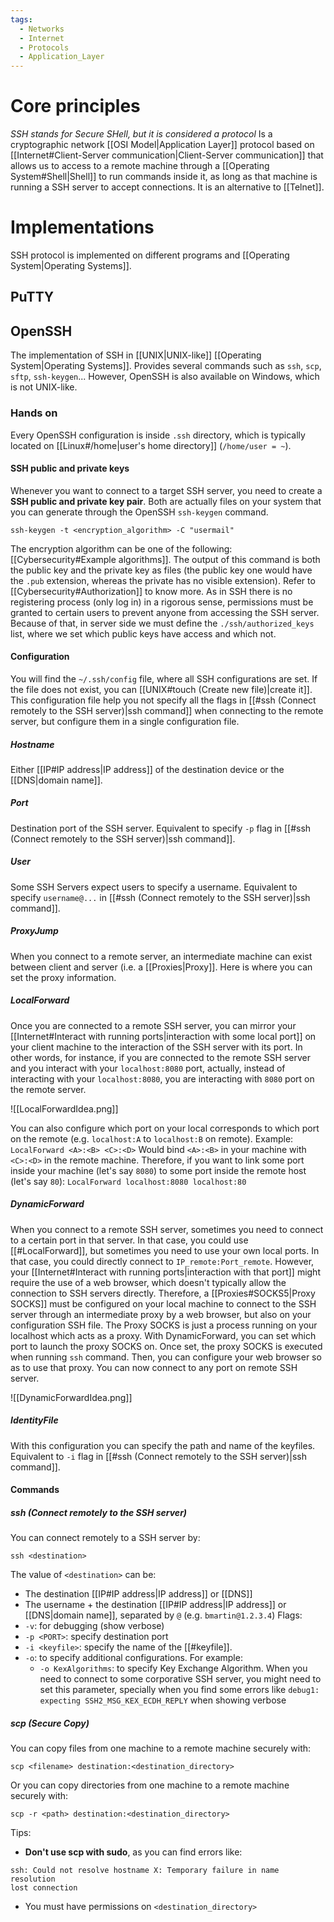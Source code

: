 ```yaml
---
tags:
  - Networks
  - Internet
  - Protocols
  - Application_Layer
---
```

# Core principles
_SSH stands for Secure SHell, but it is considered a protocol_
Is a cryptographic network [[OSI Model|Application Layer]] protocol based on [[Internet#Client-Server communication|Client-Server communication]] that allows us to access to a remote machine through a [[Operating System#Shell|Shell]] to run commands inside it, as long as that machine is running a SSH server to accept connections.
It is an alternative to [[Telnet]].
# Implementations
SSH protocol is implemented on different programs and [[Operating System|Operating Systems]].
## PuTTY
## OpenSSH
The implementation of SSH in [[UNIX|UNIX-like]] [[Operating System|Operating Systems]]. Provides several commands such as ```ssh```, ```scp```, ```sftp```, ```ssh-keygen```... However, OpenSSH is also available on Windows, which is not UNIX-like.
### Hands on
Every OpenSSH configuration is inside ```.ssh``` directory, which is typically located on [[Linux#/home|user's home directory]] (```/home/user = ~```). 
#### SSH public and private keys
Whenever you want to connect to a target SSH server, you need to create a **SSH public and private key pair**. Both are actually files on your system that you can generate through the OpenSSH ```ssh-keygen``` command.
```shell
ssh-keygen -t <encryption_algorithm> -C "usermail"
```
The encryption algorithm can be one of the following: [[Cybersecurity#Example algorithms]].
The output of this command is both the public key and the private key as files (the public key one would have the ```.pub``` extension, whereas the private has no visible extension). Refer to [[Cybersecurity#Authorization]] to know more.
As in SSH there is no registering process (only log in) in a rigorous sense, permissions must be granted to certain users to prevent anyone from accessing the SSH server. Because of that, in server side we must define the ```./ssh/authorized_keys``` list, where we set which public keys have access and which not.
#### Configuration
You will find the ```~/.ssh/config``` file, where all SSH configurations are set. If the file does not exist, you can [[UNIX#touch (Create new file)|create it]]. This configuration file help you not specify all the flags in [[#ssh (Connect remotely to the SSH server)|ssh command]] when connecting to the remote server, but configure them in a single configuration file.
##### Hostname
Either [[IP#IP address|IP address]] of the destination device or the [[DNS|domain name]].
##### Port
Destination port of the SSH server. Equivalent to specify ```-p``` flag in [[#ssh (Connect remotely to the SSH server)|ssh command]].
##### User
Some SSH Servers expect users to specify a username. Equivalent to specify ```username@...``` in [[#ssh (Connect remotely to the SSH server)|ssh command]].
##### ProxyJump
When you connect to a remote server, an intermediate machine can exist between client and server (i.e. a [[Proxies|Proxy]]. Here is where you can set the proxy information.
##### LocalForward
Once you are connected to a remote SSH server, you can mirror your [[Internet#Interact with running ports|interaction with some local port]] on your client machine to the interaction of the SSH server with its port. In other words, for instance, if you are connected to the remote SSH server and you interact with your ```localhost:8080``` port, actually, instead of interacting with your ```localhost:8080```, you are interacting with ```8080``` port on the remote server.

![[LocalForwardIdea.png]]

You can also configure which port on your local corresponds to which port on the remote (e.g. ```localhost:A``` to ```localhost:B``` on remote).
Example:
`LocalForward <A>:<B> <C>:<D>`
Would bind `<A>:<B>` in your machine with `<C>:<D>` in the remote machine. Therefore, if you want to link some port inside your machine (let's say `8080`) to some port inside the remote host (let's say `80`):
`LocalForward localhost:8080 localhost:80`
##### DynamicForward
When you connect to a remote SSH server, sometimes you need to connect to a certain port in that server. In that case, you could use [[#LocalForward]], but sometimes you need to use your own local ports. In that case, you could directly connect to ```IP_remote:Port_remote```. However, your [[Internet#Interact with running ports|interaction with that port]] might require the use of a web browser, which doesn't typically allow the connection to SSH servers directly. Therefore, a [[Proxies#SOCKS5|Proxy SOCKS]] must be configured on your local machine to connect to the SSH server through an intermediate proxy by a web browser, but also on your configuration SSH file. The Proxy SOCKS is just a process running on your localhost which acts as a proxy.
With DynamicForward, you can set which port to launch the proxy SOCKS on. Once set, the proxy SOCKS is executed when running ```ssh``` command. Then, you can configure your web browser so as to use that proxy. You can now connect to any port on remote SSH server.

![[DynamicForwardIdea.png]]

##### IdentityFile
With this configuration you can specify the path and name of the keyfiles. Equivalent to ```-i``` flag in [[#ssh (Connect remotely to the SSH server)|ssh command]].
#### Commands
##### ssh (Connect remotely to the SSH server)
You can connect remotely to a SSH server by:
```shell
ssh <destination>
```
The value of ```<destination>``` can be:
- The destination [[IP#IP address|IP address]] or [[DNS]]
- The username + the destination [[IP#IP address|IP address]] or [[DNS|domain name]], separated by ```@``` (e.g. ```bmartin@1.2.3.4```)
Flags:
- `-v`: for debugging (show verbose)
- ```-p <PORT>```: specify destination port
- ```-i <keyfile>```: specify the name of the [[#keyfile]].
- `-o`: to specify additional configurations. For example:
	- `-o KexAlgorithms`: to specify Key Exchange Algorithm. When you need to connect to some corporative SSH server, you might need to set this parameter, specially when you find some errors like `debug1: expecting SSH2_MSG_KEX_ECDH_REPLY` when showing verbose
##### scp (Secure Copy)
You can copy files from one machine to a remote machine securely with:
```shell
scp <filename> destination:<destination_directory>
```
Or you can copy directories from one machine to a remote machine securely with:
```shell
scp -r <path> destination:<destination_directory>
```
Tips:
- **Don't use scp with sudo**, as you can find errors like:
```
ssh: Could not resolve hostname X: Temporary failure in name resolution
lost connection
```
- You must have permissions on ```<destination_directory>```


